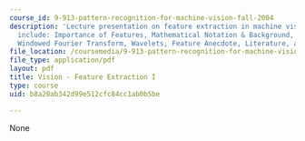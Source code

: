 ```yaml
---
course_id: 9-913-pattern-recognition-for-machine-vision-fall-2004
description: 'Lecture presentation on feature extraction in machine vision. Topics
  include: Importance of Features, Mathematical Notation & Background, Fourier Transform,
  Windowed Fourier Transform, Wavelets, Feature Anecdote, Literature, and Homework.'
file_location: /coursemedia/9-913-pattern-recognition-for-machine-vision-fall-2004/b8a20ab342d99e512cfc84cc1ab0b5be_class_3.pdf
file_type: application/pdf
layout: pdf
title: Vision - Feature Extraction I
type: course
uid: b8a20ab342d99e512cfc84cc1ab0b5be

---
```

None